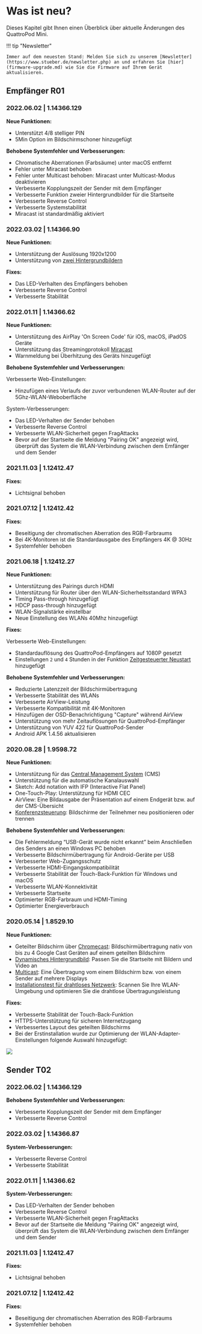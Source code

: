 # Was ist neu?

Dieses Kapitel gibt Ihnen einen Überblick über aktuelle Änderungen des QuattroPod Mini.

!!! tip "Newsletter"

    Immer auf dem neuesten Stand: Melden Sie sich zu unserem [Newsletter](https://www.stueber.de/newsletter.php) an und erfahren Sie [hier](firmware-upgrade.md) wie Sie die Firmware auf Ihrem Gerät aktualisieren.

## Empfänger R01

### 2022.06.02 | 1.14366.129

**Neue Funktionen:**
* Unterstützt 4/8 stelliger PIN
* 5Min Option im Bildschirmschoner hinzugefügt

**Behobene Systemfehler und Verbesserungen:**
* Chromatische Aberrationen (Farbsäume) unter macOS entfernt
* Fehler unter Miracast behoben
* Fehler unter Multicast behoben: Miracast unter Multicast-Modus deaktivieren
* Verbesserte Kopplungszeit der Sender mit dem Empfänger
* Verbesserte Funktion zweier Hintergrundbilder für die Startseite
* Verbesserte Reverse Control
* Verbesserte Systemstabilität
* Miracast ist standardmäßig aktiviert

### 2022.03.02 | 1.14366.90

**Neue Funktionen:**

* Unterstützung der Auslösung 1920x1200
* Unterstützung von [zwei Hintergrundbildern](adv.settings.md#Mein-Bildschirm)

**Fixes:**

* Das LED-Verhalten des Empfängers behoben
* Verbesserte Reverse Control
* Verbesserte Stabilität

### 2022.01.11 | 1.14366.62

**Neue Funktionen:**

* Unterstützung des AirPlay 'On Screen Code' für iOS, macOS, iPadOS Geräte
* Unterstützung das Streamingprotokoll [Miracast](miracast.md)
* Warnmeldung bei Überhitzung des Geräts hinzugefügt

**Behobene Systemfehler und Verbesserungen:**

Verbesserte Web-Einstellungen:

* Hinzufügen eines Verlaufs der zuvor verbundenen WLAN-Router auf der 5Ghz-WLAN-Weboberfläche

System-Verbesserungen:

* Das LED-Verhalten der Sender behoben
* Verbesserte Reverse Control
* Verbesserte WLAN-Sicherheit gegen FragAttacks
* Bevor auf der Startseite die Meldung "Pairing OK" angezeigt wird, überprüft das System die WLAN-Verbindung zwischen dem Emfänger und dem Sender


### 2021.11.03 | 1.12412.47 

**Fixes:**

* Lichtsignal behoben

### 2021.07.12 | 1.12412.42

**Fixes:**

* Beseitigung der chromatischen Aberration des RGB-Farbraums
* Bei 4K-Monitoren ist die Standardausgabe des Empfängers 4K @ 30Hz
* Systemfehler behoben

### 2021.06.18 | 1.12412.27

**Neue Funktionen:**

* Unterstützung des Pairings durch HDMI
* Unterstützung für Router über den WLAN-Sicherheitsstandard WPA3
* Timing Pass-through hinzugefügt
* HDCP pass-through hinzugefügt
* WLAN-Signalstärke einstellbar
* Neue Einstellung des WLANs 40Mhz hinzugefügt

**Fixes:**

Verbesserte Web-Einstellungen:

* Standardauflösung des QuattroPod-Empfängers auf 1080P gesetzt
* Einstellungen `2` und `4` Stunden in der Funktion [Zeitgesteuerter Neustart](adv.settings.md#timedrestart) hinzugefügt

**Behobene Systemfehler und Verbesserungen:**

* Reduzierte Latenzzeit der Bildschirmübertragung
* Verbesserte Stabilität des WLANs
* Verbesserte AirView-Leistung
* Verbesserte Kompatibilität mit 4K-Monitoren
* Hinzufügen der OSD-Benachrichtigung "Capture" während AirView
* Unterstützung von mehr Zeitauflösungen für QuattroPod-Empfänger
* Unterstützung von YUV 422 für QuattroPod-Sender
* Android APK 1.4.56 aktualisieren

### 2020.08.28 | 1.9598.72

**Neue Funktionen:**

* Unterstützung für das [Central Management System](cms.md) (CMS)
* Unterstützung für die automatische Kanalauswahl
* Sketch: Add notation with IFP (Interactive Flat Panel)
* One-Touch-Play: Unterstützung für HDMI CEC
* AirView: Eine Bildausgabe der Präsentation auf einem Endgerät bzw. auf der CMS-Übersicht
* [Konferenzsteuerung](conference-control.md): Bildschirme der Teilnehmer neu positionieren oder trennen

**Behobene Systemfehler und Verbesserungen:**

* Die Fehlermeldung “USB-Gerät wurde nicht erkannt” beim Anschließen des Senders an einen Windows PC behoben
* Verbesserte Bildschirmübertragung für Android-Geräte per USB
* Verbesserter Web-Zugangsschutz
* Verbesserte HDMI-Eingangskompatibilität
* Verbesserte Stabilität der Touch-Back-Funktion für Windows und macOS
* Verbesserte WLAN-Konnektivität
* Verbesserte Startseite
* Optimierter RGB-Farbraum und HDMI-Timing
* Optimierter Energieverbrauch

### 2020.05.14 | 1.8529.10

**Neue Funktionen:**

* Geteilter Bildschirm über [Chromecast](chromecast.md): Bildschirmübertragung nativ von bis zu 4 Google Cast Geräten auf einem geteilten Bildschirm
* [Dynamisches Hintergrundbild](dynamicwallpaper.md): Passen Sie die Startseite mit Bildern und Video an
* [Multicast](multicast.md): Eine Übertragung vom einem Bildschirm bzw. von einem Sender auf mehrere Displays 
* [Installationstest für drahtloses Netzwerk](wifitest.md): Scannen Sie Ihre WLAN-Umgebung und optimieren Sie die drahtlose Übertragungsleistung

**Fixes:**

* Verbesserte Stabilität der Touch-Back-Funktion
* HTTPS-Unterstützung für sicheren Internetzugang
* Verbessertes Layout des geteilten Bildschirms
* Bei der Erstinstallation wurde zur Optimierung der WLAN-Adapter-Einstellungen folgende Auswahl hinzugefügt:

![](/assets/img/wifi.land.selection.DE.png)

## Sender T02

### 2022.06.02 | 1.14366.129

**Behobene Systemfehler und Verbesserungen:**
* Verbesserte Kopplungszeit der Sender mit dem Empfänger
* Verbesserte Reverse Control

### 2022.03.02 | 1.14366.87

**System-Verbesserungen:**

* Verbesserte Reverse Control
* Verbesserte Stabilität

### 2022.01.11 | 1.14366.62

**System-Verbesserungen:**

* Das LED-Verhalten der Sender behoben
* Verbesserte Reverse Control
* Verbesserte WLAN-Sicherheit gegen FragAttacks
* Bevor auf der Startseite die Meldung "Pairing OK" angezeigt wird, überprüft das System die WLAN-Verbindung zwischen dem Emfänger und dem Sender

### 2021.11.03 | 1.12412.47 

**Fixes:**

* Lichtsignal behoben

### 2021.07.12 | 1.12412.42

**Fixes:**

* Beseitigung der chromatischen Aberration des RGB-Farbraums
* Systemfehler behoben

